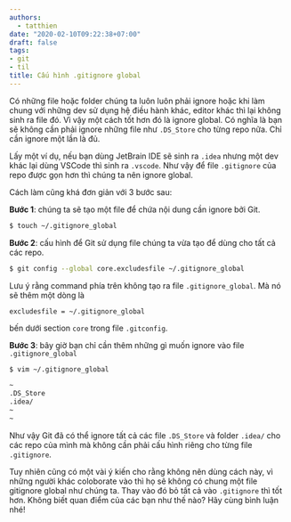 ```yaml
---
authors:
  - tatthien
date: "2020-02-10T09:22:38+07:00"
draft: false
tags:
- git
- til
title: Cấu hình .gitignore global
---
```


Có những file hoặc folder chúng ta luôn luôn phải ignore hoặc khi làm chung với những dev sử dụng hệ điều hành khác, editor khác thì lại không sinh ra file đó. Vì vậy một cách tốt hơn đó là ignore global. Có nghĩa là bạn sẽ không cần phải ignore những file như `.DS_Store` cho từng repo nữa. Chỉ cần ignore một lần là đủ.

Lấy một ví dụ, nếu bạn dùng JetBrain IDE sẽ sinh ra `.idea` nhưng một dev khác lại dùng VSCode thì sinh ra `.vscode`. Như vậy để file `.gitignore` của repo được gọn hơn thì chúng ta nên ignore global.

Cách làm cũng khá đơn giản với 3 bước sau:

**Bước 1**: chúng ta sẽ tạo một file để chứa nội dung cần ignore bởi Git.

```bash
$ touch ~/.gitignore_global
```

**Bước 2**: cấu hình để Git sử dụng file chúng ta vừa tạo để dùng cho tất cả các repo.

```bash
$ git config --global core.excludesfile ~/.gitignore_global
```

Lưu ý rằng command phía trên không tạo ra file `.gitignore_global`. Mà nó sẽ thêm một dòng là 

```
excludesfile = ~/.gitignore_global
```

bến dưới section `core` trong file `.gitconfig`.

**Bước 3**: bây giờ bạn chỉ cần thêm những gì muốn ignore vào file `.gitignore_global`

```bash
$ vim ~/.gitignore_global

~
.DS_Store
.idea/
~
~
```

Như vậy Git đã có thể ignore tất cả các file `.DS_Store` và folder `.idea/` cho các repo của mình mà không cần phải cấu hình riêng cho từng file `.gitignore`.

Tuy nhiên cũng có một vài ý kiến cho rằng không nên dùng cách này, vì những người khác coloborate vào thì họ sẽ không có chung một file gitignore global như chúng ta. Thay vào đó bỏ tất cả vào `.gitignore` thì tốt hơn. Không biết quan điểm của các bạn như thế nào? Hãy cùng bình luận nhé!